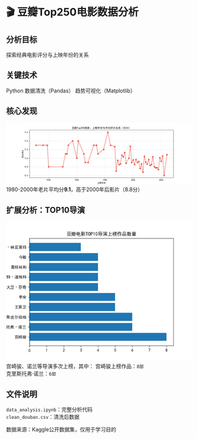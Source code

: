 # 🎬 豆瓣Top250电影数据分析
## 分析目标
探索经典电影评分与上映年份的关系

## 关键技术
Python 数据清洗（Pandas）
趋势可视化（Matplotlib）

## 核心发现
![评分年度趋势图](year_rating_trend.png)
1980-2000年老片平均分**9.1**，高于2000年后影片（8.8分）
## 扩展分析：TOP10导演
![导演作品统计](top10_director.png)
宫崎骏、诺兰等导演多次上榜，其中：
宫崎骏上榜作品：`8部`  
克里斯托弗·诺兰：`6部`

## 文件说明
`data_analysis.ipynb`：完整分析代码  
`clean_douban.csv`：清洗后数据

数据来源：Kaggle公开数据集，仅用于学习目的
